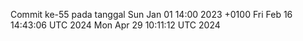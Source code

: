 Commit ke-55 pada tanggal Sun Jan 01 14:00 2023 +0100
Fri Feb 16 14:43:06 UTC 2024
Mon Apr 29 10:11:12 UTC 2024
